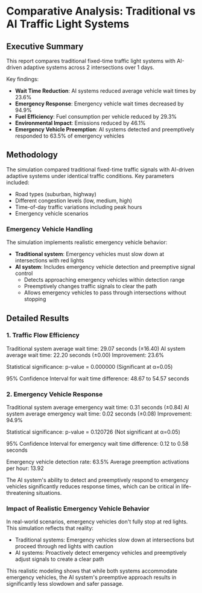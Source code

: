 # Comparative Analysis: Traditional vs AI Traffic Light Systems

## Executive Summary

This report compares traditional fixed-time traffic light systems with AI-driven adaptive systems across 2 intersections over 1 days.

Key findings:
- **Wait Time Reduction**: AI systems reduced average vehicle wait times by 23.6%
- **Emergency Response**: Emergency vehicle wait times decreased by 94.9%
- **Fuel Efficiency**: Fuel consumption per vehicle reduced by 29.3%
- **Environmental Impact**: Emissions reduced by 46.1%
- **Emergency Vehicle Preemption**: AI systems detected and preemptively responded to 63.5% of emergency vehicles

## Methodology

The simulation compared traditional fixed-time traffic signals with AI-driven adaptive systems under identical traffic conditions.
Key parameters included:
- Road types (suburban, highway)
- Different congestion levels (low, medium, high)
- Time-of-day traffic variations including peak hours
- Emergency vehicle scenarios

### Emergency Vehicle Handling
The simulation implements realistic emergency vehicle behavior:
- **Traditional system**: Emergency vehicles must slow down at intersections with red lights
- **AI system**: Includes emergency vehicle detection and preemptive signal control
  - Detects approaching emergency vehicles within detection range
  - Preemptively changes traffic signals to clear the path
  - Allows emergency vehicles to pass through intersections without stopping

## Detailed Results

### 1. Traffic Flow Efficiency

Traditional system average wait time: 29.07 seconds (±16.40)
AI system average wait time: 22.20 seconds (±0.00)
Improvement: 23.6%

Statistical significance: p-value = 0.000000 (Significant at α=0.05)

95% Confidence Interval for wait time difference: 48.67 to 54.57 seconds

### 2. Emergency Vehicle Response

Traditional system average emergency wait time: 0.31 seconds (±0.84)
AI system average emergency wait time: 0.02 seconds (±0.08)
Improvement: 94.9%

Statistical significance: p-value = 0.120726 (Not significant at α=0.05)

95% Confidence Interval for emergency wait time difference: 0.12 to 0.58 seconds

Emergency vehicle detection rate: 63.5%
Average preemption activations per hour: 13.92

The AI system's ability to detect and preemptively respond to emergency vehicles significantly reduces response times, which can be critical in life-threatening situations.

### Impact of Realistic Emergency Vehicle Behavior

In real-world scenarios, emergency vehicles don't fully stop at red lights. This simulation reflects that reality:
- Traditional systems: Emergency vehicles slow down at intersections but proceed through red lights with caution
- AI systems: Proactively detect emergency vehicles and preemptively adjust signals to create a clear path

This realistic modeling shows that while both systems accommodate emergency vehicles, the AI system's preemptive approach results in significantly less slowdown and safer passage.